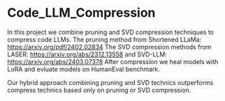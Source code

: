 # Code_LLM_Compression

In this project we combine pruning and SVD compression techniques to compress code LLMs.
The pruning method from Shortened LLaMa: https://arxiv.org/pdf/2402.02834
The SVD compression methods from LASER: https://arxiv.org/abs/2312.13558 and SVD-LLM: https://arxiv.org/abs/2403.07378
After compression we heal models with LoRA and evluate models on HumanEval benchmark.

Our hybrid approach combining pruning and SVD technics outperforms compress technics based only on pruning or SVD compression.

